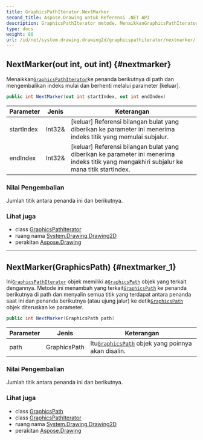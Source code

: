 ```yaml
---
title: GraphicsPathIterator.NextMarker
second_title: Aspose.Drawing untuk Referensi .NET API
description: GraphicsPathIterator metode. MenaikkanGraphicsPathIteratorke penanda berikutnya di path dan mengembalikan indeks mulai dan berhenti melalui parameter keluar.
type: docs
weight: 80
url: /id/net/system.drawing.drawing2d/graphicspathiterator/nextmarker/
---
```

## NextMarker(out int, out int) {#nextmarker}

Menaikkan[`GraphicsPathIterator`](../)ke penanda berikutnya di path dan mengembalikan indeks mulai dan berhenti melalui parameter [keluar].

```csharp
public int NextMarker(out int startIndex, out int endIndex)
```

| Parameter | Jenis | Keterangan |
| --- | --- | --- |
| startIndex | Int32& | [keluar] Referensi bilangan bulat yang diberikan ke parameter ini menerima indeks titik yang memulai subjalur. |
| endIndex | Int32& | [keluar] Referensi bilangan bulat yang diberikan ke parameter ini menerima indeks titik yang mengakhiri subjalur ke mana titik startIndex. |

### Nilai Pengembalian

Jumlah titik antara penanda ini dan berikutnya.

### Lihat juga

* class [GraphicsPathIterator](../)
* ruang nama [System.Drawing.Drawing2D](../../graphicspathiterator/)
* perakitan [Aspose.Drawing](../../../)

---

## NextMarker(GraphicsPath) {#nextmarker_1}

Ini[`GraphicsPathIterator`](../) objek memiliki a[`GraphicsPath`](../../graphicspath/) objek yang terkait dengannya. Metode ini menambah yang terkait[`GraphicsPath`](../../graphicspath/) ke penanda berikutnya di path dan menyalin semua titik yang terdapat antara penanda saat ini dan penanda berikutnya (atau ujung jalur) ke detik[`GraphicsPath`](../../graphicspath/) objek diteruskan ke parameter.

```csharp
public int NextMarker(GraphicsPath path)
```

| Parameter | Jenis | Keterangan |
| --- | --- | --- |
| path | GraphicsPath | Itu[`GraphicsPath`](../../graphicspath/) objek yang poinnya akan disalin. |

### Nilai Pengembalian

Jumlah titik antara penanda ini dan berikutnya.

### Lihat juga

* class [GraphicsPath](../../graphicspath/)
* class [GraphicsPathIterator](../)
* ruang nama [System.Drawing.Drawing2D](../../graphicspathiterator/)
* perakitan [Aspose.Drawing](../../../)


